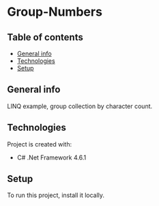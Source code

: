 # Group-Numbers
## Table of contents
* [General info](#general-info)
* [Technologies](#technologies)
* [Setup](#setup)

## General info
LINQ  example,  group collection  by  character count.
	
## Technologies
Project is created with:
* C# .Net Framework 4.6.1
	
## Setup
To run this project, install it locally.
